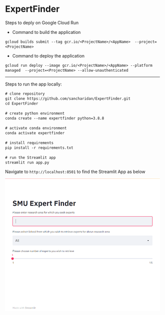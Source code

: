 # ExpertFinder

Steps to deply on Google Cloud Run

- Command to build the application
```
gcloud builds submit --tag gcr.io/<ProjectName>/<AppName>  --project=<ProjectName>

```
- Command to deploy the application
```
gcloud run deploy --image gcr.io/<ProjectName>/<AppName> --platform managed  --project=<ProjectName> --allow-unauthenticated
```


_________________________________________________________

Steps to run the app locally:
```
# clone repository
git clone https://github.com/sancharidan/ExpertFinder.git
cd ExpertFinder

# create python environment
conda create --name expertfinder python=3.8.8

# activate conda environment
conda activate expertfinder

# install requirements 
pip install -r requirements.txt

# run the Streamlit app
streamlit run app.py
```

Navigate to ```http://localhost:8501``` to find the Streamlit App as below

<img src="https://github.com/sancharidan/ExpertFinder/blob/a806407f371128185b1027cdec77ee553cd23efd/ExpertFinder%20Streamlit.PNG" width="600">
